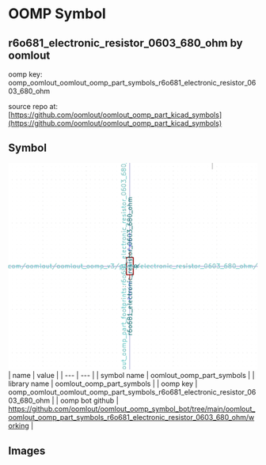 # OOMP Symbol  
## r6o681_electronic_resistor_0603_680_ohm  by oomlout  
  
oomp key: oomp_oomlout_oomlout_oomp_part_symbols_r6o681_electronic_resistor_0603_680_ohm  
  
source repo at: [https://github.com/oomlout/oomlout_oomp_part_kicad_symbols](https://github.com/oomlout/oomlout_oomp_part_kicad_symbols)  
## Symbol  
  
[![working.png](working_600.png)](working.png)  
| name | value | 
| --- | --- | 
| symbol name | oomlout_oomp_part_symbols | 
| library name | oomlout_oomp_part_symbols | 
| oomp key | oomp_oomlout_oomlout_oomp_part_symbols_r6o681_electronic_resistor_0603_680_ohm | 
| oomp bot github | https://github.com/oomlout/oomlout_oomp_symbol_bot/tree/main/oomlout_oomlout_oomp_part_symbols_r6o681_electronic_resistor_0603_680_ohm/working | 
## Images  
